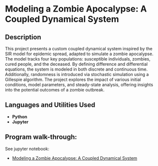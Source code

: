 <h1>Modeling a Zombie Apocalypse: A Coupled Dynamical System</h1>

<h2>Description</h2>
This project presents a custom coupled dynamical system inspired by the SIR model for epidemic spread, adapted to simulate a zombie apocalypse. The model tracks four key populations: susceptible individuals, zombies, cured people, and the deceased. By defining difference and differential equations, the system is modeled in both discrete and continuous time. Additionally, randomness is introduced via stochastic simulation using a Gillespie algorithm. The project explores the impact of various initial conditions, model parameters, and steady-state analysis, offering insights into the potential outcomes of a zombie outbreak.
<br />


<h2>Languages and Utilities Used</h2>

- <b>Python</b> 
- <b>Jupyter</b>

<h2>Program walk-through:</h2>
See jupyter notebook:

- [Modeling a Zombie Apocalypse: A Coupled Dynamical System](https://github.com/cglandeira/Coupled-Dynamical-Sytem-Modeling/blob/main/Modeling%20a%20Zombie%20Apocalypse%20A%20Coupled%20Dynamical%20System.ipynb)
